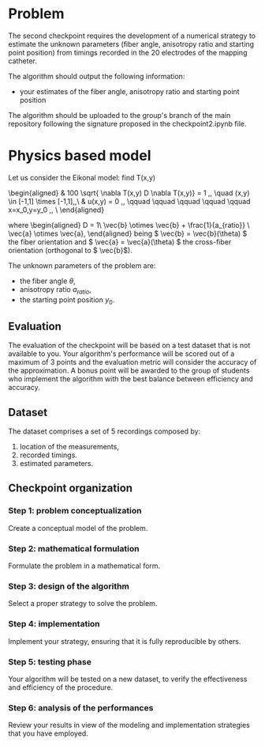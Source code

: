 # Problem

The second checkpoint requires the development of a numerical strategy to estimate the unknown parameters (fiber angle, anisotropy ratio and starting point position) from timings recorded in the 20 electrodes of the mapping catheter. 

The algorithm should output the following information:
- your estimates of the fiber angle, anisotropy ratio and starting point position

The algorithm should be uploaded to the group's branch of the main repository following the signature proposed in the checkpoint2.ipynb file.

# Physics based model

Let us consider the Eikonal model: find T(x,y)

\begin{aligned}
  & 100 \sqrt{ \nabla T(x,y) D \nabla T(x,y)} = 1  \,, \quad (x,y) \in [-1,1] \times [-1,1]\,,\\
  & u(x,y) = 0  \,, \qquad \qquad \qquad \qquad \qquad x=x_0,y=y_0 \,, \\
\end{aligned}

where 
\begin{aligned}
D = 1\ \vec{b} \otimes \vec{b} + \frac{1}{a_{ratio}}  \ \vec{a} \otimes \vec{a},
\end{aligned}
being $ \vec{b} = \vec{b}(\theta) $ the fiber orientation and $ \vec{a} = \vec{a}(\theta) $ the cross-fiber orientation (orthogonal to $ \vec{b}$).

The unknown parameters of the problem are:
- the fiber angle $\theta$, 
- anisotropy ratio $a_{ratio}$,
- the starting point position $y_0$.

## Evaluation

The evaluation of the checkpoint will be based on a test dataset that is not available to you. Your algorithm's performance will be scored out of a maximum of 3 points and the evaluation metric will consider the accuracy of the approximation.
A bonus point will be awarded to the group of students who implement the algorithm with the best balance between efficiency and accuracy.

## Dataset

The dataset comprises a set of 5 recordings composed by:
1. location of the measurements,
2. recorded timings.
2. estimated parameters.


## Checkpoint organization


### Step 1: problem conceptualization

Create a conceptual model of the problem.

### Step 2: mathematical formulation

Formulate the problem in a mathematical form.

### Step 3: design of the algorithm

Select a proper strategy to solve the problem.

### Step 4: implementation

Implement your strategy, ensuring that it is fully reproducible by others.

### Step 5: testing phase

Your algorithm will be tested on a new dataset, to verify the effectiveness and efficiency of the procedure.

### Step 6: analysis of the performances

Review your results in view of the modeling and implementation strategies that you have employed.